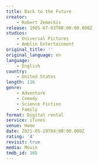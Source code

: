 ```yaml
---
title: Back to the Future
creator:
    - Robert Zemeckis
release: 1985-07-03T00:00:00.000Z
studios:
    - Universal Pictures
    - Amblin Entertainment
original_title: ''
original_language: en
language:
    - English
country:
    - United States
length: 116
genre:
    - Adventure
    - Comedy
    - Science Fiction
    - Family
format: Digital rental
service: iTunes
venue: Home
date: 2021-05-29T04:00:00.000Z
rating: '4'
revisit: true
media: Movie
tmdb_id: 105
---
```



